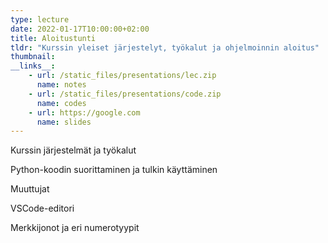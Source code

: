 ```yaml
---
type: lecture
date: 2022-01-17T10:00:00+02:00
title: Aloitustunti
tldr: "Kurssin yleiset järjestelyt, työkalut ja ohjelmoinnin aloitus"
thumbnail: 
__links__: 
    - url: /static_files/presentations/lec.zip
      name: notes
    - url: /static_files/presentations/code.zip
      name: codes
    - url: https://google.com
      name: slides
---
```


Kurssin järjestelmät ja työkalut

Python-koodin suorittaminen ja tulkin käyttäminen

Muuttujat

VSCode-editori

Merkkijonot ja eri numerotyypit